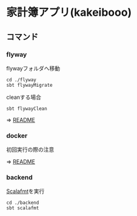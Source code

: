 # 家計簿アプリ(kakeibooo)

## コマンド

### flyway

flywayフォルダへ移動
```sbtshell
cd ./flyway
sbt flywayMigrate
```

cleanする場合
```sbtshell
sbt flywayClean
```

=> [README](../kakeiboo-infra/flyway/README.md)

### docker

初回実行の際の注意

=> [README](../kakeiboo-infra/docker/README.md)

### backend

[Scalafmt](https://scalameta.org/scalafmt/)を実行
```sbtshell
cd ./backend
sbt scalafmt
```

